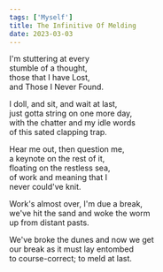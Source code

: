 ```yaml
---
tags: ['Myself']
title: The Infinitive Of Melding
date: 2023-03-03
---
```


I'm stuttering at every  
stumble of a thought,  
those that I have Lost,  
and Those I Never Found.

I doll, and sit, and wait at last,  
just gotta string on one more day,  
with the chatter and my idle words  
of this sated clapping trap.

Hear me out, then question me,  
a keynote on the rest of it,  
floating on the restless sea,  
of work and meaning that I  
never could've knit.

Work's almost over, I'm due a break,  
we've hit the sand and woke the worm  
up from distant pasts.

We've broke the dunes and now we get  
our break as it must lay entombed  
to course-correct; to meld at last.
